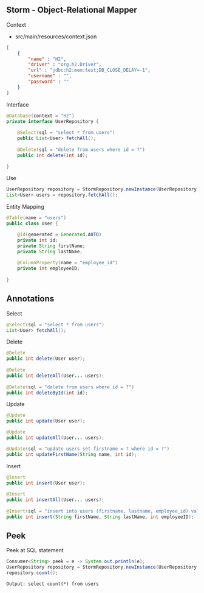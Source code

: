 ## Storm - Object-Relational Mapper ##

Context

- src/main/resources/context.json

```json
[
    {
        "name" : "H2",
        "driver" : "org.h2.Driver",
        "url" : "jdbc:h2:mem:test;DB_CLOSE_DELAY=-1",
        "username" : "",
        "password" : ""
    }
]
```

Interface

```java
@Database(context = "H2")
private interface UserRepository {
        
    @Select(sql = "select * from users")
    public List<User> fetchAll();
        
    @Delete(sql = "delete from users where id = ?")
    public int delete(int id);
        
}
```

Use

```java
UserRepository repository = StormRepository.newInstance(UserRepository.class);
List<User> users = repository.fetchAll();
```

Entity Mapping

```java
@Table(name = "users")
public class User {

    @Id(generated = Generated.AUTO)
    private int id;
    private String firstName;
    private String lastName;
    
    @ColumnProperty(name = "employee_id")
    private int employeeID;
    
}
```

## Annotations ##

Select

```java
@Select(sql = "select * from users")
List<User> fetchAll();
```

Delete

```java
@Delete
public int delete(User user);
        
@Delete
public int deleteAll(User... users);
        
@Delete(sql = "delete from users where id = ?")
public int deleteById(int id);
```

Update

```java
@Update
public int update(User user);

@Update
public int updateAll(User... users);

@Update(sql = "update users set firstname = ? where id = ?")
public int updateFirstName(String name, int id);
```

Insert

```java
@Insert
public int insert(User user);
        
@Insert
public int insertAll(User... users);
        
@Insert(sql = "insert into users (firstname, lastname, employee_id) values (?, ?, ?)")
public int insert(String firstName, String lastName, int employeeID);
```

## Peek ##

Peek at SQL statement

```java
Consumer<String> peek = e -> System.out.println(e);
UserRepository repository = StormRepository.newInstance(UserRepository.class, peek);
repository.count();
```

```
Output: select count(*) from users
```


